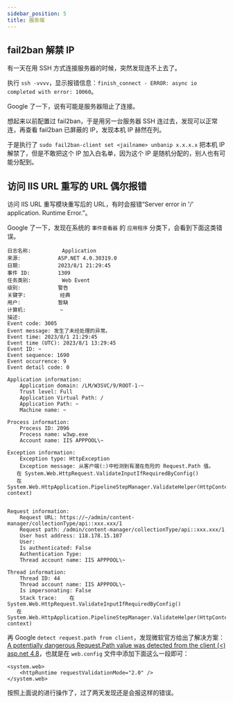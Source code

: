 ```yaml
---
sidebar_position: 5
title: 服务端
---
```


## fail2ban 解禁 IP

有一天在用 SSH 方式连接服务器的时候，突然发现连不上去了。

执行 `ssh -vvvv`，显示报错信息：`finish_connect - ERROR: async io completed with error: 10060`。

Google 了一下，说有可能是服务器阻止了连接。

想起来以前配置过 fail2ban，于是用另一台服务器 SSH 连过去，发现可以正常连，再查看 fail2ban 已屏蔽的 IP，发现本机 IP 赫然在列。

于是执行了 `sudo fail2ban-client set <jailname> unbanip x.x.x.x` 把本机 IP 解禁了，但是不敢把这个 IP 加入白名单，因为这个 IP 是随机分配的，别人也有可能分配到。

## 访问 IIS URL 重写的 URL 偶尔报错

访问 IIS URL 重写模块重写后的 URL，有时会报错“Server error in '/' application. Runtime Error.”。

Google 了一下，发现在系统的 `事件查看器` 的 `应用程序` 分类下，会看到下面这类错误。

```
日志名称:          Application
来源:            ASP.NET 4.0.30319.0
日期:            2023/8/1 21:29:45
事件 ID:         1309
任务类别:          Web Event
级别:            警告
关键字:           经典
用户:            暂缺
计算机:           ~
描述:
Event code: 3005 
Event message: 发生了未经处理的异常。 
Event time: 2023/8/1 21:29:45 
Event time (UTC): 2023/8/1 13:29:45 
Event ID: ~ 
Event sequence: 1690 
Event occurrence: 9 
Event detail code: 0 

Application information: 
    Application domain: /LM/W3SVC/9/ROOT-1-~ 
    Trust level: Full 
    Application Virtual Path: / 
    Application Path: ~
    Machine name: ~ 

Process information: 
    Process ID: 2096 
    Process name: w3wp.exe 
    Account name: IIS APPPOOL\~ 

Exception information: 
    Exception type: HttpException 
    Exception message: 从客户端(:)中检测到有潜在危险的 Request.Path 值。
   在 System.Web.HttpRequest.ValidateInputIfRequiredByConfig()
   在 System.Web.HttpApplication.PipelineStepManager.ValidateHelper(HttpContext context)


Request information: 
    Request URL: https://~/admin/content-manager/collectionType/api::xxx.xxx/1 
    Request path: /admin/content-manager/collectionType/api::xxx.xxx/1 
    User host address: 118.178.15.107 
    User:  
    Is authenticated: False 
    Authentication Type:  
    Thread account name: IIS APPPOOL\~ 
 
Thread information: 
    Thread ID: 44 
    Thread account name: IIS APPPOOL\~ 
    Is impersonating: False 
    Stack trace:    在 System.Web.HttpRequest.ValidateInputIfRequiredByConfig()
   在 System.Web.HttpApplication.PipelineStepManager.ValidateHelper(HttpContext context)
```

再 Google `detect request.path from client`，发现微软官方给出了解决方案：[A potentially dangerous Request.Path value was detected from the client (<) asp.net 4.8](https://learn.microsoft.com/en-us/answers/questions/661968/a-potentially-dangerous-request-path-value-was-det)，也就是在 `web.config` 文件中添加下面这么一段即可：

```
<system.web>
    <httpRuntime requestValidationMode="2.0" />
</system.web>
```

按照上面说的进行操作了，过了两天发现还是会报这样的错误。
